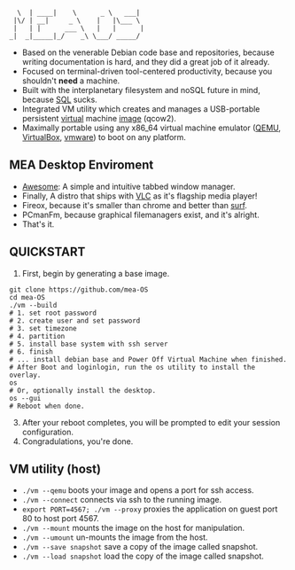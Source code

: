 ```
  \  | ____|    \      _ \   ___| 
 |\/ | __|     _ \    |   |\___ \ 
 |   | |      ___ \   |   |      |
_|  _|_____|_/    _\ \___/ _____/ 
```
- Based on the venerable Debian code base and repositories, because writing documentation is hard, and they did a great job of it already.
- Focused on terminal-driven tool-centered productivity, because you shouldn't **need** a machine.
- Built with the interplanetary filesystem and noSQL future in mind, because [SQL](https://www.cisa.gov/known-exploited-vulnerabilities-catalog?search_api_fulltext=SQL&field_date_added_wrapper=all&field_cve=&sort_by=field_date_added&items_per_page=20&url=) sucks.
- Integrated VM utility which creates and manages a USB-portable persistent [virtual](https://www.qemu.org/) machine [image](https://en.wikipedia.org/wiki/Qcow) (qcow2).
- Maximally portable using any x86_64 virtual machine emulator ([QEMU](https://www.qemu.org/download/), [VirtualBox](https://www.virtualbox.org/wiki/Downloads), [vmware](https://www.vmware.com/products/desktop-hypervisor/workstation-and-fusion)) to boot on any platform.

## MEA Desktop Enviroment
- [Awesome](https://wiki.debian.org/Awesome): A simple and intuitive tabbed window manager.
- Finally, A distro that ships with [VLC](https://manpages.debian.org/bookworm/vlc-bin/vlc.1.en.html) as it's flagship media player!
- Fireox, because it's smaller than chrome and better than [surf](https://surf.suckless.org/).
- PCmanFm, because graphical filemanagers exist, and it's alright.
- That's it.

## QUICKSTART
1. First, begin by generating a base image.
```
git clone https://github.com/mea-OS
cd mea-OS
./vm --build
# 1. set root password
# 2. create user and set password
# 3. set timezone
# 4. partition
# 5. install base system with ssh server
# 6. finish
# ... install debian base and Power Off Virtual Machine when finished. 
# After Boot and loginlogin, run the os utility to install the overlay.
os
# Or, optionally install the desktop.
os --gui
# Reboot when done.
```
3. After your reboot completes, you will be prompted to edit your session configuration.
4. Congradulations, you're done.

## VM utility (host)
- `./vm --qemu` boots your image and opens a port for ssh access.
- `./vm --connect` connects via ssh to the running image.
- `export PORT=4567; ./vm --proxy` proxies the application on guest port 80 to host port 4567.
- `./vm --mount` mounts the image on the host for manipulation.
- `./vm --umount` un-mounts the image from the host.
- `./vm --save snapshot` save a copy of the image called snapshot.
- `./vm --load snapshot` load the copy of the image called snapshot.  

